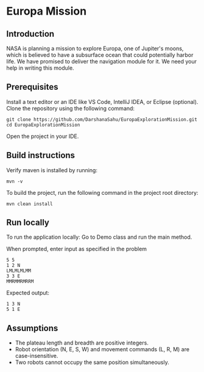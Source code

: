# Europa Mission

## Introduction
NASA is planning a mission to explore Europa, one of Jupiter's moons, which is
believed to have a subsurface ocean that could potentially harbor life. We have
promised to deliver the navigation module for it. We need your help in writing this
module.

## Prerequisites
Install a text editor or an IDE like VS Code, IntelliJ IDEA, or Eclipse (optional).
Clone the repository using the following command:

    git clone https://github.com/DarshanaSahu/EuropaExplorationMission.git
    cd EuropaExplorationMission

Open the project in your IDE.

## Build instructions
Verify maven is installed by running:

    mvn -v

To build the project, run the following command in the project root directory:

    mvn clean install

## Run locally
To run the application locally:
Go to Demo class and run the main method.

When prompted, enter input as specified in the problem

    5 5
    1 2 N
    LMLMLMLMM
    3 3 E
    MMRMMRMRRM

Expected output:

    1 3 N
    5 1 E

## Assumptions
- The plateau length and breadth are positive integers.
- Robot orientation (N, E, S, W) and movement commands (L, R, M) are case-insensitive. 
- Two robots cannot occupy the same position simultaneously.

